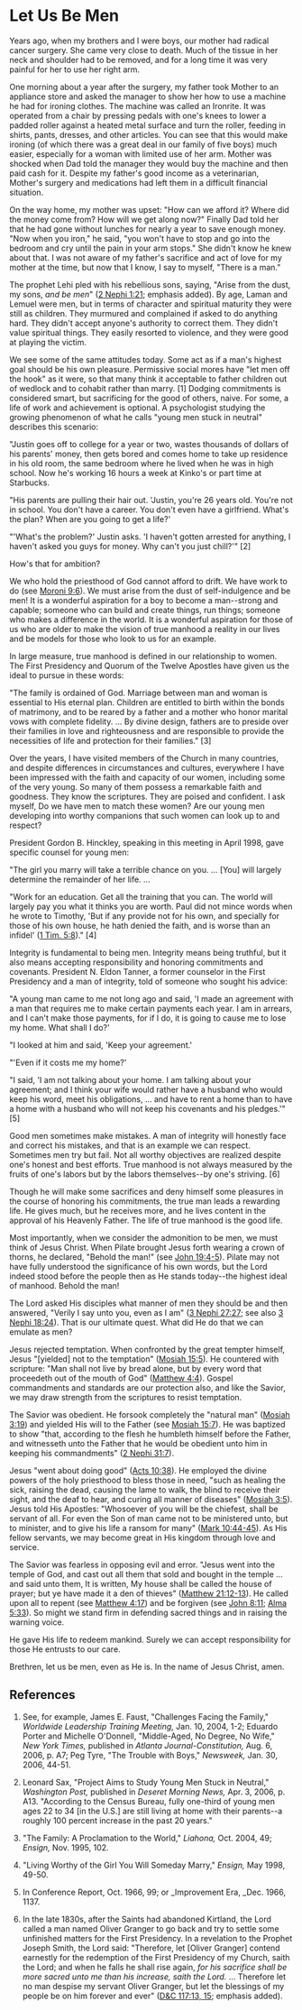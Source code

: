 # Let Us Be Men

Years ago, when my brothers and I were boys, our mother had radical cancer
surgery. She came very close to death. Much of the tissue in her neck and
shoulder had to be removed, and for a long time it was very painful for her to
use her right arm.

One morning about a year after the surgery, my father took Mother to an
appliance store and asked the manager to show her how to use a machine he had
for ironing clothes. The machine was called an Ironrite. It was operated from
a chair by pressing pedals with one's knees to lower a padded roller against a
heated metal surface and turn the roller, feeding in shirts, pants, dresses,
and other articles. You can see that this would make ironing (of which there
was a great deal in our family of five boys) much easier, especially for a
woman with limited use of her arm. Mother was shocked when Dad told the
manager they would buy the machine and then paid cash for it. Despite my
father's good income as a veterinarian, Mother's surgery and medications had
left them in a difficult financial situation.

On the way home, my mother was upset: "How can we afford it? Where did the
money come from? How will we get along now?" Finally Dad told her that he had
gone without lunches for nearly a year to save enough money. "Now when you
iron," he said, "you won't have to stop and go into the bedroom and cry until
the pain in your arm stops." She didn't know he knew about that. I was not
aware of my father's sacrifice and act of love for my mother at the time, but
now that I know, I say to myself, "There is a man."

The prophet Lehi pled with his rebellious sons, saying, "Arise from the dust,
my sons, _and be men_" ([2 Nephi
1:21](https://www.lds.org/scriptures/bofm/2-ne/1.21?lang=eng#20); emphasis
added). By age, Laman and Lemuel were men, but in terms of character and
spiritual maturity they were still as children. They murmured and complained
if asked to do anything hard. They didn't accept anyone's authority to correct
them. They didn't value spiritual things. They easily resorted to violence,
and they were good at playing the victim.

We see some of the same attitudes today. Some act as if a man's highest goal
should be his own pleasure. Permissive social mores have "let men off the
hook" as it were, so that many think it acceptable to father children out of
wedlock and to cohabit rather than marry. [1]  Dodging commitments is
considered smart, but sacrificing for the good of others, naive. For some, a
life of work and achievement is optional. A psychologist studying the growing
phenomenon of what he calls "young men stuck in neutral" describes this
scenario:

"Justin goes off to college for a year or two, wastes thousands of dollars of
his parents' money, then gets bored and comes home to take up residence in his
old room, the same bedroom where he lived when he was in high school. Now he's
working 16 hours a week at Kinko's or part time at Starbucks.

"His parents are pulling their hair out. 'Justin, you're 26 years old. You're
not in school. You don't have a career. You don't even have a girlfriend.
What's the plan? When are you going to get a life?'

"'What's the problem?' Justin asks. 'I haven't gotten arrested for anything, I
haven't asked you guys for money. Why can't you just chill?'" [2]

How's that for ambition?

We who hold the priesthood of God cannot afford to drift. We have work to do
(see [Moroni 9:6](https://www.lds.org/scriptures/bofm/moro/9.6?lang=eng#5)).
We must arise from the dust of self-indulgence and be men! It is a wonderful
aspiration for a boy to become a man--strong and capable; someone who can
build and create things, run things; someone who makes a difference in the
world. It is a wonderful aspiration for those of us who are older to make the
vision of true manhood a reality in our lives and be models for those who look
to us for an example.

In large measure, true manhood is defined in our relationship to women. The
First Presidency and Quorum of the Twelve Apostles have given us the ideal to
pursue in these words:

"The family is ordained of God. Marriage between man and woman is essential to
His eternal plan. Children are entitled to birth within the bonds of
matrimony, and to be reared by a father and a mother who honor marital vows
with complete fidelity. ... By divine design, fathers are to preside over their
families in love and righteousness and are responsible to provide the
necessities of life and protection for their families." [3]

Over the years, I have visited members of the Church in many countries, and
despite differences in circumstances and cultures, everywhere I have been
impressed with the faith and capacity of our women, including some of the very
young. So many of them possess a remarkable faith and goodness. They know the
scriptures. They are poised and confident. I ask myself, Do we have men to
match these women? Are our young men developing into worthy companions that
such women can look up to and respect?

President Gordon B. Hinckley, speaking in this meeting in April 1998, gave
specific counsel for young men:

"The girl you marry will take a terrible chance on you. ... [You] will largely
determine the remainder of her life. ...

"Work for an education. Get all the training that you can. The world will
largely pay you what it thinks you are worth. Paul did not mince words when he
wrote to Timothy, 'But if any provide not for his own, and specially for those
of his own house, he hath denied the faith, and is worse than an infidel' ([1
Tim. 5:8](https://www.lds.org/scriptures/nt/1-tim/5.8?lang=eng#7))." [4]

Integrity is fundamental to being men. Integrity means being truthful, but it
also means accepting responsibility and honoring commitments and covenants.
President N. Eldon Tanner, a former counselor in the First Presidency and a
man of integrity, told of someone who sought his advice:

"A young man came to me not long ago and said, 'I made an agreement with a man
that requires me to make certain payments each year. I am in arrears, and I
can't make those payments, for if I do, it is going to cause me to lose my
home. What shall I do?'

"I looked at him and said, 'Keep your agreement.'

"'Even if it costs me my home?'

"I said, 'I am not talking about your home. I am talking about your agreement;
and I think your wife would rather have a husband who would keep his word,
meet his obligations, ... and have to rent a home than to have a home with a
husband who will not keep his covenants and his pledges.'" [5]

Good men sometimes make mistakes. A man of integrity will honestly face and
correct his mistakes, and that is an example we can respect. Sometimes men try
but fail. Not all worthy objectives are realized despite one's honest and best
efforts. True manhood is not always measured by the fruits of one's labors but
by the labors themselves--by one's striving. [6]

Though he will make some sacrifices and deny himself some pleasures in the
course of honoring his commitments, the true man leads a rewarding life. He
gives much, but he receives more, and he lives content in the approval of his
Heavenly Father. The life of true manhood is the good life.

Most importantly, when we consider the admonition to be men, we must think of
Jesus Christ. When Pilate brought Jesus forth wearing a crown of thorns, he
declared, "Behold the man!" (see [John
19:4-5](https://www.lds.org/scriptures/nt/john/19.4-5?lang=eng#3)). Pilate may
not have fully understood the significance of his own words, but the Lord
indeed stood before the people then as He stands today--the highest ideal of
manhood. Behold the man!

The Lord asked His disciples what manner of men they should be and then
answered, "Verily I say unto you, even as I am" ([3 Nephi
27:27](https://www.lds.org/scriptures/bofm/3-ne/27.27?lang=eng#26); see also
[3 Nephi 18:24](https://www.lds.org/scriptures/bofm/3-ne/18.24?lang=eng#23)).
That is our ultimate quest. What did He do that we can emulate as men?

Jesus rejected temptation. When confronted by the great tempter himself, Jesus
"[yielded] not to the temptation" ([Mosiah
15:5](https://www.lds.org/scriptures/bofm/mosiah/15.5?lang=eng#4)). He
countered with scripture: "Man shall not live by bread alone, but by every
word that proceedeth out of the mouth of God" ([Matthew
4:4](https://www.lds.org/scriptures/nt/matt/4.4?lang=eng#3)). Gospel
commandments and standards are our protection also, and like the Savior, we
may draw strength from the scriptures to resist temptation.

The Savior was obedient. He forsook completely the "natural man" ([Mosiah
3:19](https://www.lds.org/scriptures/bofm/mosiah/3.19?lang=eng#18)) and
yielded His will to the Father (see [Mosiah
15:7](https://www.lds.org/scriptures/bofm/mosiah/15.7?lang=eng#6)). He was
baptized to show "that, according to the flesh he humbleth himself before the
Father, and witnesseth unto the Father that he would be obedient unto him in
keeping his commandments" ([2 Nephi
31:7](https://www.lds.org/scriptures/bofm/2-ne/31.7?lang=eng#6)).

Jesus "went about doing good" ([Acts
10:38](https://www.lds.org/scriptures/nt/acts/10.38?lang=eng#37)). He employed
the divine powers of the holy priesthood to bless those in need, "such as
healing the sick, raising the dead, causing the lame to walk, the blind to
receive their sight, and the deaf to hear, and curing all manner of diseases"
([Mosiah 3:5](https://www.lds.org/scriptures/bofm/mosiah/3.5?lang=eng#4)).
Jesus told His Apostles: "Whosoever of you will be the chiefest, shall be
servant of all. For even the Son of man came not to be ministered unto, but to
minister, and to give his life a ransom for many" ([Mark
10:44-45](https://www.lds.org/scriptures/nt/mark/10.44-45?lang=eng#43)). As
His fellow servants, we may become great in His kingdom through love and
service.

The Savior was fearless in opposing evil and error. "Jesus went into the
temple of God, and cast out all them that sold and bought in the temple ... and
said unto them, It is written, My house shall be called the house of prayer;
but ye have made it a den of thieves" ([Matthew
21:12-13](https://www.lds.org/scriptures/nt/matt/21.12-13?lang=eng#11)). He
called upon all to repent (see [Matthew
4:17](https://www.lds.org/scriptures/nt/matt/4.17?lang=eng#16)) and be
forgiven (see [John
8:11](https://www.lds.org/scriptures/nt/john/8.11?lang=eng#10); [Alma
5:33](https://www.lds.org/scriptures/bofm/alma/5.33?lang=eng#32)). So might we
stand firm in defending sacred things and in raising the warning voice.

He gave His life to redeem mankind. Surely we can accept responsibility for
those He entrusts to our care.

Brethren, let us be men, even as He is. In the name of Jesus Christ, amen.

## References

  1.  See, for example, James E. Faust, "Challenges Facing the Family," _Worldwide Leadership Training Meeting,_ Jan. 10, 2004, 1-2; Eduardo Porter and Michelle O'Donnell, "Middle-Aged, No Degree, No Wife," _New York Times,_ published in _Atlanta Journal-Constitution,_ Aug. 6, 2006, p. A7; Peg Tyre, "The Trouble with Boys," _Newsweek,_ Jan. 30, 2006, 44-51.

  2.  Leonard Sax, "Project Aims to Study Young Men Stuck in Neutral," _Washington Post,_ published in _Deseret Morning News,_ Apr. 3, 2006, p. A13. "According to the Census Bureau, fully one-third of young men ages 22 to 34 [in the U.S.] are still living at home with their parents--a roughly 100 percent increase in the past 20 years."

  3.  "The Family: A Proclamation to the World," _Liahona,_ Oct. 2004, 49; _Ensign,_ Nov. 1995, 102.

  4.  "Living Worthy of the Girl You Will Someday Marry," _Ensign,_ May 1998, 49-50.

  5.  In Conference Report, Oct. 1966, 99; or _Improvement Era, _Dec. 1966, 1137.

  6.  In the late 1830s, after the Saints had abandoned Kirtland, the Lord called a man named Oliver Granger to go back and try to settle some unfinished matters for the First Presidency. In a revelation to the Prophet Joseph Smith, the Lord said: "Therefore, let [Oliver Granger] contend earnestly for the redemption of the First Presidency of my Church, saith the Lord; and when he falls he shall rise again, _for his sacrifice shall be more sacred unto me than his increase, saith the Lord._ ... Therefore let no man despise my servant Oliver Granger, but let the blessings of my people be on him forever and ever" ([D&amp;C 117:13, 15](https://www.lds.org/scriptures/dc-testament/dc/117.13%2C15?lang=eng#12); emphasis added).

